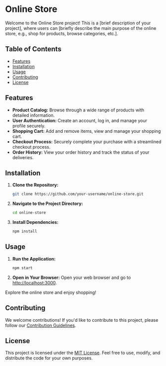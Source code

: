 # Online Store

Welcome to the Online Store project! This is a [brief description of your project], where users can [briefly describe the main purpose of the online store, e.g., shop for products, browse categories, etc.].

## Table of Contents

- [Features](#features)
- [Installation](#installation)
- [Usage](#usage)
- [Contributing](#contributing)
- [License](#license)

## Features

- **Product Catalog:** Browse through a wide range of products with detailed information.
- **User Authentication:** Create an account, log in, and manage your profile securely.
- **Shopping Cart:** Add and remove items, view and manage your shopping cart.
- **Checkout Process:** Securely complete your purchase with a streamlined checkout process.
- **Order History:** View your order history and track the status of your deliveries.

## Installation

1. **Clone the Repository:**

   ```bash
   git clone https://github.com/your-username/online-store.git
   ```

2. **Navigate to the Project Directory:**

   ```bash
   cd online-store
   ```

3. **Install Dependencies:**
   ```bash
   npm install
   ```

## Usage

1. **Run the Application:**

   ```bash
   npm start
   ```

2. **Open in Your Browser:**
   Open your web browser and go to [http://localhost:3000](http://localhost:3000).

Explore the online store and enjoy shopping!

## Contributing

We welcome contributions! If you'd like to contribute to this project, please follow our [Contribution Guidelines](CONTRIBUTING.md).

## License

This project is licensed under the [MIT License](LICENSE). Feel free to use, modify, and distribute the code for your own purposes.
